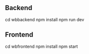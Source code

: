 ## Backend

cd wbbackend
npm install
npm run dev


## Frontend

cd wbfrontend
npm install
npm start
